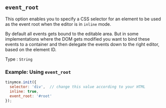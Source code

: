 ## `event_root`

This option enables you to specify a CSS selector for an element to be used as the event root when the editor is in `inline` mode.

By default all events gets bound to the editable area. But in some implementations where the DOM gets modified you want to bind these events to a container and then delegate the events down to the right editor, based on the element ID.

Type
: `String`

### Example: Using `event_root`

```js
tinymce.init({
  selector: 'div',  // change this value according to your HTML
  inline: true,
  event_root: '#root'
});
```
